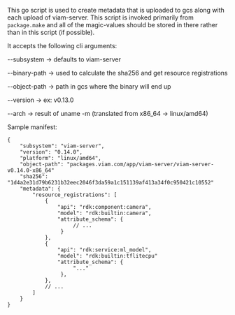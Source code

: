 This go script is used to create metadata that is uploaded to gcs along with each upload of viam-server. This script is invoked primarily from `package.make` and all of the magic-values should be stored in there rather than in this script (if possible).

It accepts the following cli arguments:

--subsystem -> defaults to viam-server

--binary-path -> used to calculate the sha256 and get resource registrations

--object-path -> path in gcs where the binary will end up

--version -> ex: v0.13.0

--arch -> result of uname -m (translated from x86_64 -> linux/amd64)

Sample manifest:

```json5
{
    "subsystem": "viam-server",
    "version": "0.14.0",
    "platform": "linux/amd64",
    "object-path": "packages.viam.com/app/viam-server/viam-server-v0.14.0-x86_64"
    "sha256": "1d4a2e31d79b6231b32eec2046f3da59a1c151139af413a34f0c950421c10552"
    "metadata": {
        "resource_registrations": [
            {
                "api": "rdk:component:camera",
                "model": "rdk:builtin:camera",
                "attribute_schema": {
                     // ...
                 }
            },
            {
                "api": "rdk:service:ml_model",
                "model": "rdk:builtin:tflitecpu"
                "attribute_schema": {
                     "..."
                 },
            },
            // ...
        ]
    }
}
```

